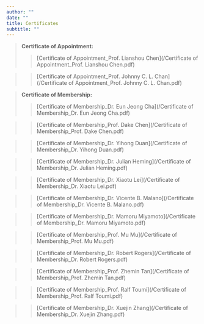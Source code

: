 ```yaml
---
author: ""
date: ""
title: Certificates
subtitle: ""
---
```



  
> **Certificate of Appointment:**  
>
>> [Certificate of Appointment_Prof. Lianshou Chen](/Certificate of Appointment_Prof. Lianshou Chen.pdf)   

>> [Certificate of Appointment_Prof. Johnny C. L. Chan](/Certificate of Appointment_Prof. Johnny C. L. Chan.pdf)    

> **Certificate of Membership:**  
>
>> [Certificate of Membership_Dr. Eun Jeong Cha](/Certificate of Membership_Dr. Eun Jeong Cha.pdf)  

>> [Certificate of Membership_Prof. Dake Chen](/Certificate of Membership_Prof. Dake Chen.pdf)  

>> [Certificate of Membership_Dr. Yihong Duan](/Certificate of Membership_Dr. Yihong Duan.pdf)  

>> [Certificate of Membership_Dr. Julian Heming](/Certificate of Membership_Dr. Julian Heming.pdf) 

>> [Certificate of Membership_Dr. Xiaotu Lei](/Certificate of Membership_Dr. Xiaotu Lei.pdf)  

>> [Certificate of Membership_Dr. Vicente B. Malano](/Certificate of Membership_Dr. Vicente B. Malano.pdf)  

>> [Certificate of Membership_Dr. Mamoru Miyamoto](/Certificate of Membership_Dr. Mamoru Miyamoto.pdf)  

>> [Certificate of Membership_Prof. Mu Mu](/Certificate of Membership_Prof. Mu Mu.pdf) 

>> [Certificate of Membership_Dr. Robert Rogers](/Certificate of Membership_Dr. Robert Rogers.pdf)  

>> [Certificate of Membership_Prof. Zhemin Tan](/Certificate of Membership_Prof. Zhemin Tan.pdf)  

>> [Certificate of Membership_Prof. Ralf Toumi](/Certificate of Membership_Prof. Ralf Toumi.pdf)  

>> [Certificate of Membership_Dr. Xuejin Zhang](/Certificate of Membership_Dr. Xuejin Zhang.pdf) 
